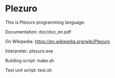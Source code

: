 Plezuro
====

This is Plezuro programming language.

Documentation: doc/doc_en.pdf

On Wikipedia: https://en.wikipedia.org/wiki/Plezuro

Interpreter: plezuro.exe

Building script: make.sh

Test unit script: test.sh
